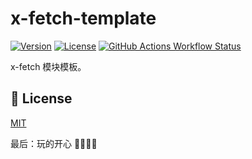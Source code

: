 # x-fetch-template

[![Version](https://img.shields.io/npm/v/@xiaohuohumax/x-fetch-template.svg?sanitize=true)](https://www.npmjs.com/package/@xiaohuohumax/x-fetch-template)
[![License](https://img.shields.io/npm/l/@xiaohuohumax/x-fetch-template.svg?sanitize=true)](https://www.npmjs.com/package/@xiaohuohumax/x-fetch-template)
[![GitHub Actions Workflow Status](https://img.shields.io/github/actions/workflow/status/xiaohuohumax/x-fetch/release-publish.yaml)](https://github.com/xiaohuohumax/x-fetch/actions/workflows/release-publish.yaml)

x-fetch 模块模板。

## 📄 License

[MIT](LICENSE)

最后：玩的开心 🎉🎉🎉🎉
